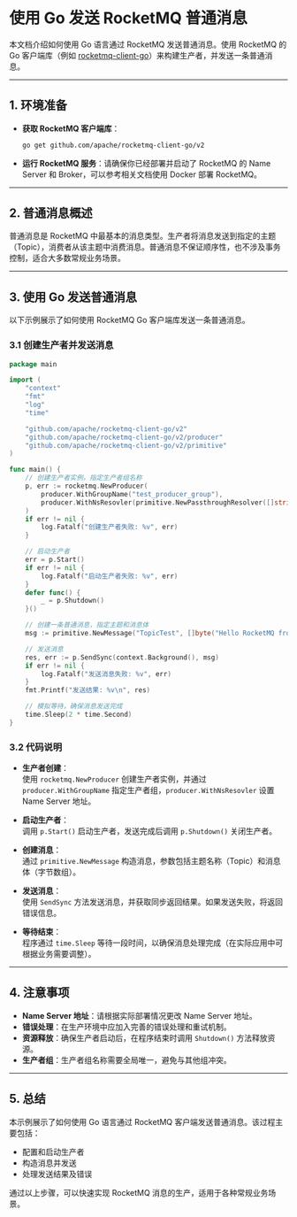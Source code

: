 # 使用 Go 发送 RocketMQ 普通消息

本文档介绍如何使用 Go 语言通过 RocketMQ 发送普通消息。使用 RocketMQ 的 Go 客户端库（例如 [rocketmq-client-go](https://github.com/apache/rocketmq-client-go)）来构建生产者，并发送一条普通消息。

---

## 1. 环境准备

- **获取 RocketMQ 客户端库**：
  ```bash
  go get github.com/apache/rocketmq-client-go/v2
  ```
- **运行 RocketMQ 服务**：请确保你已经部署并启动了 RocketMQ 的 Name Server 和 Broker，可以参考相关文档使用 Docker 部署 RocketMQ。

---

## 2. 普通消息概述

普通消息是 RocketMQ 中最基本的消息类型。生产者将消息发送到指定的主题（Topic），消费者从该主题中消费消息。普通消息不保证顺序性，也不涉及事务控制，适合大多数常规业务场景。

---

## 3. 使用 Go 发送普通消息

以下示例展示了如何使用 RocketMQ Go 客户端库发送一条普通消息。

### 3.1 创建生产者并发送消息

```go
package main

import (
    "context"
    "fmt"
    "log"
    "time"

    "github.com/apache/rocketmq-client-go/v2"
    "github.com/apache/rocketmq-client-go/v2/producer"
    "github.com/apache/rocketmq-client-go/v2/primitive"
)

func main() {
    // 创建生产者实例，指定生产者组名称
    p, err := rocketmq.NewProducer(
        producer.WithGroupName("test_producer_group"),
        producer.WithNsResovler(primitive.NewPassthroughResolver([]string{"127.0.0.1:9876"})), // Name Server 地址
    )
    if err != nil {
        log.Fatalf("创建生产者失败: %v", err)
    }

    // 启动生产者
    err = p.Start()
    if err != nil {
        log.Fatalf("启动生产者失败: %v", err)
    }
    defer func() {
        _ = p.Shutdown()
    }()

    // 创建一条普通消息，指定主题和消息体
    msg := primitive.NewMessage("TopicTest", []byte("Hello RocketMQ from Go!"))

    // 发送消息
    res, err := p.SendSync(context.Background(), msg)
    if err != nil {
        log.Fatalf("发送消息失败: %v", err)
    }
    fmt.Printf("发送结果: %v\n", res)

    // 模拟等待，确保消息发送完成
    time.Sleep(2 * time.Second)
}
```

### 3.2 代码说明

- **生产者创建**：  
  使用 `rocketmq.NewProducer` 创建生产者实例，并通过 `producer.WithGroupName` 指定生产者组，`producer.WithNsResovler` 设置 Name Server 地址。

- **启动生产者**：  
  调用 `p.Start()` 启动生产者，发送完成后调用 `p.Shutdown()` 关闭生产者。

- **创建消息**：  
  通过 `primitive.NewMessage` 构造消息，参数包括主题名称（Topic）和消息体（字节数组）。

- **发送消息**：  
  使用 `SendSync` 方法发送消息，并获取同步返回结果。如果发送失败，将返回错误信息。

- **等待结束**：  
  程序通过 `time.Sleep` 等待一段时间，以确保消息处理完成（在实际应用中可根据业务需要调整）。

---

## 4. 注意事项

- **Name Server 地址**：请根据实际部署情况更改 Name Server 地址。
- **错误处理**：在生产环境中应加入完善的错误处理和重试机制。
- **资源释放**：确保生产者启动后，在程序结束时调用 `Shutdown()` 方法释放资源。
- **生产者组**：生产者组名称需要全局唯一，避免与其他组冲突。

---

## 5. 总结

本示例展示了如何使用 Go 语言通过 RocketMQ 客户端发送普通消息。该过程主要包括：
- 配置和启动生产者
- 构造消息并发送
- 处理发送结果及错误

通过以上步骤，可以快速实现 RocketMQ 消息的生产，适用于各种常规业务场景。